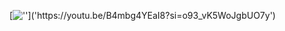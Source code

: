 [!['']('https://github.com/Bucchiman/Ro8arm_picture/assets/52972710/73a2ddcc-e0c1-44d9-b226-55fcee7e170d')]('https://youtu.be/B4mbg4YEaI8?si=o93_vK5WoJgbUO7y')


